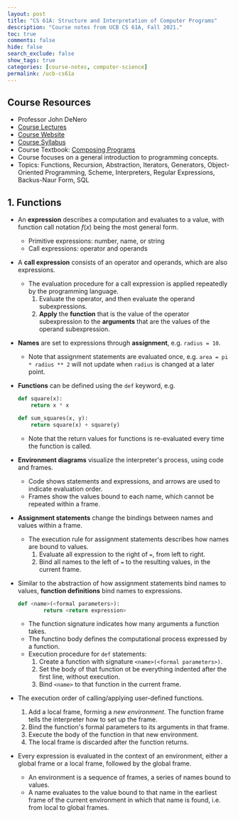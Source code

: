 ```yaml
---
layout: post
title: "CS 61A: Structure and Interpretation of Computer Programs"
description: "Course notes from UCB CS 61A, Fall 2021."
toc: true
comments: false
hide: false
search_exclude: false
show_tags: true
categories: [course-notes, computer-science]
permalink: /ucb-cs61a
---
```


## Course Resources
* Professor John DeNero
* [Course Lectures](https://www.youtube.com/c/JohnDeNero/playlists)
* [Course Website](https://inst.eecs.berkeley.edu/~cs61a/fa21/)
* [Course Syllabus](https://inst.eecs.berkeley.edu/~cs61a/fa21/articles/about/)
* Course Textbook: [Composing Programs](https://composingprograms.com/)
* Course focuses on a general introduction to programming concepts.
* Topics: Functions, Recursion, Abstraction, Iterators, Generators, Object-Oriented Programming, Scheme, Interpreters, Regular Expressions, Backus-Naur Form, SQL


## 1. Functions

* An **expression** describes a computation and evaluates to a value, with function call notation $f(x)$ being the most general form.
    * Primitive expressions: number, name, or string
    * Call expressions: operator and operands
* A **call expression** consists of an operator and operands, which are also expressions.
    * The evaluation procedure for a call expression is applied repeatedly by the programming language.
        1. Evaluate the operator, and then evaluate the operand subexpressions.
        1. **Apply** the **function** that is the value of the operator subexpression to the **arguments** that are the values of the operand subexpression.
* **Names** are set to expressions through **assignment**, e.g. `radius = 10`.
    * Note that assignment statements are evaluated once, e.g. `area = pi * radius ** 2` will not update when `radius` is changed at a later point.
* **Functions** can be defined using the `def` keyword, e.g.
    ```python
    def square(x):
        return x * x

    def sum_squares(x, y):
        return square(x) + square(y)
    ```
    * Note that the return values for functions is re-evaluated every time the function is called. 

* **Environment diagrams** visualize the interpreter's process, using code and frames.
    * Code shows statements and expressions, and arrows are used to indicate evaluation order.
    * Frames show the values bound to each name, which cannot be repeated within a frame.

* **Assignment statements** change the bindings between names and values within a frame.
    * The execution rule for assignment statements describes how names are bound to values.
        1. Evaluate all expression to the right of `=`, from left to right.
        1. Bind all names to the left of `=` to the resulting values, in the current frame.

* Similar to the abstraction of how assignment statements bind names to values, **function definitions** bind names to expressions.
    ```python
    def <name>(<formal parameters>):
            return <return expression>
    ```
    * The function signature indicates how many arguments a function takes.
    * The functino body defines the computational process expressed by a function.
    * Execution procedure for `def` statements:
        1. Create a function with signature `<name>(<formal parameters>)`.
        1. Set the body of that function ot be everything indented after the first line, without execution.
        1. Bind `<name>` to that function in the current frame.

* The execution order of calling/applying user-defined functions.
    1. Add a local frame, forming a *new environment*. The function frame tells the interpreter how to set up the frame.
    1. Bind the function's formal parameters to its arguments in that frame.
    1. Execute the body of the function in that new environment.
    1. The local frame is discarded after the function returns.

* Every expression is evaluated in the context of an environment, either a global frame or a local frame, followed by the global frame.
    * An environment is a sequence of frames, a series of names bound to values.
    * A name evaluates to the value bound to that name in the earliest frame of the current environment in which that name is found, i.e. from local to global frames.
